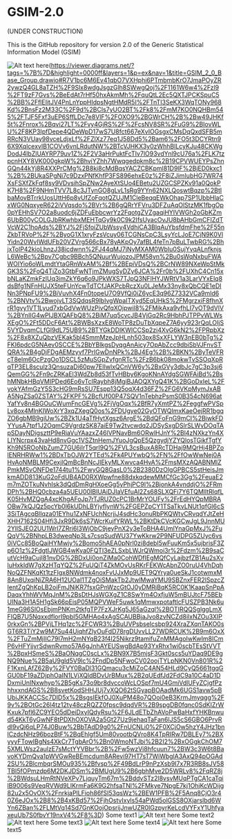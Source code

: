 # GSIM-2.0
(UNDER CONSTRUCTION)

This is the GitHub repository for version 2.0 of the Generic Statistical Information Model (GSIM)


![Alt text here](GSIM_2_0_Base_Group.drawio.png)(https://viewer.diagrams.net/?tags=%7B%7D&highlight=0000ff&layers=1&p=ex&nav=1&title=GSIM_2_0_Base_Group.drawio#R7V1bc6M6Ev41qbO7VXHphi6PTmbmbKrO7JmaPOyZR2ywzQ4GL8aTZH%2F9Slx8wdgJsgzGlh8SWwgQoj%2F1161W6w4%2Fzl9%2FT9zF7Gvs%2BeEdAt7rHf50hxAkmMh%2FquQtL2Ec5QXTJPCKSpuC5%2BB%2FflEIitJV4PnLnYppHIdpsNgtHMdR5I%2FTnTI3SeKX3WqTONy968Kd%2BnsFz2M33C%2F9d%2BCls7yUO2BT%2Fk8%2FmM7KO0NQHBm545%2FTJF5Fxf3uEP6SffLDc7e8VlF%2FOXO9%2BGWrCH%2B%2Bw49JHKf5t%2Fnrox%2Bqvi27LT%2Fvy4GjRS%2F%2FcsNV8SR%2FuG9%2BIovWLU%2F8KP3IpfDepe4QDeWpD17wS7U8fct667eXvIOGsgxCMsDqQxdSFB5mRRcN3VUay98vceLdjxLf%2FZlXz77eq1J58Dd5%2Bam6%2FO5t3DCYRtn96X9XqlcexvIB1COVv6vnLRdutNW%2BTcVJHKX3y0zWhhBlLcyKJu48CKWgDodJ4IbZlUAYRP79uv1Z%2F2V3aHrPuktFcTIv7lO93vdYnl9cU76a%2FLK7tzpcnHXY8VK000gkpW%2BhviYZhh7Wwqgedpkm8c%2B19CPVWUEYPsZhnGQn44kYj8R4XXPrCMg%2B8ki8cMdBqsYACZCBKpml81D9lF%2BjED0kxc1%2B%2BUkaSPgNi7c9DzxPNfKhfP3FS896ehxE0z%2F8iZJimIubHG7WR74XsFSXfZkFqf8sy9VDvsihSpZNw2AyeXtSUo4EBetu2UZGCSPZKv91a0QokPK7H8%2F9NHmTVV7L8c3JTynGO8gLvL1sRg9YYn62NXLQoswtBqzp%2BtIbaMovBTrrkUosUttH6p8vUfZoFqotQZUJM1CleBeqqEWkOhap7SP1UbbHlaCxWG0NqxyeR622iVVqsdo%2BVr%2B6gQRrYFVru3DFZuAqOlStzMK1fbgOp0pYEHhSV7O2a8uodc6jZDFuEbbcwrYz2FqotgZVZgaqiHYIVWGh2oGbKZm6UbB00yCOLGJbRKwhbxMEHTqGy9k0C9k2IfsUyacOvJU8bAHbGmCFIZdTVcW2C1hoAds%2BYJ%2FjSfoiZUbWssy4VdhiCA3BlqAuYbsfdmFhe%2F55nZkbTRVoP%2F%2ByoG1X1xryFzsVcuy06TCGNsCpC3LsyYcLJoE7CjN9K0VlYidn20WvIWdUFb20VZVrg566cBx78yAKpOy7afBL4feTn7pBuLTwbRG%2BhjxTolP42kioLhnzJ38icdwnn%2FJ44qMJ7jNyMXAM0WbIu0SujYvqALnfknjsL6WeBc%2Bpv7Cgbc9BBch5QNuurWujozoJPM58yn%2Bu0sWqNxbuFWAWOIYio6oWLmdtYtaGRnWxAM%2Bf%2BEpiVDsQ%2BCrNW89NXeWpStMkGK3S%2FoQ4TiZo3GtbFwNTjmZMugSyDZy6JCA%2Fr0b%2FUXhC4Cn15xbNLaKZmkFzlUq3imZkY6q6o9JPkWXS7TJpQ3NFlHYJWRtV1a3LarVYxElq8dsBfg1NFnHUJX5teFUnYcwTdTCfJAKPcbRczXu0LJeMx33ny8xQbCQE1eDINn3PNpFU9%2BiVuvhX4Fn0topeU7O9VfQi0iZ6ycE3q96Z7332VCa9mld6%2BNVtv%2BwojvLT3SQdqsR9lbIvgWpaITXyd5EqUHkS%2FMgrzxiF8fhnXrR1gvy1VT1Lyud7xbGdVwWUzPivQfqXOjpwil8%2FMikAxa9vfhLI7vOT9dVlV%2BYnIIG4wPIJBXQAFbQ8%2BiM7uq5cvcJB4VjGq2Rc9HbhPJTPPvWLWsXEgO%2Ft5DDcF6At%2BWBsXzxE8WoTP8zDuTbXqpeZ7A6yy923rQqLOIjS5VYDvqmCLfGl9dL75UB9%2BTYGkDDIKWICCSp2zi4XvG6kN2%2FPRpbXz%2F8x8XZuQbzVEKak5bl4SmmMzeJpHLnh503px8SxXFLYW3nEB0bTg%2FKI6pdcG5NAev0SCCE%2BbYBlkgsDyqgAnAicy7OpAbZcc9dbiSbVJFnvSTQRA%2B4gDjFDgAEMzyvf7PrlGwDnNPk%2BJ4Eg%2B%2BKN%2ByTeVFRcT8elm6OcPzgOo1DSCL5zMuSGpZvfgnRTc%2FzB6bk08mokwTvSSOqXpRqTP3EL8sculz3QnsuzaDi60pw7EIIwlxQCnVW6y%2BxGVy3dbJc7gC3p3sj6QemGG%2Fn9cZRKaEl3WdZb8d53fTvHBby6KgoKNnAYdgSGWFAiBd%2BshMNbkHBqVMIPDed6Eo6vTcIRaybh8jMgiBJAOQXYgQ41K%2BGoDxIeL%2FyokYAfmGzY5S3cHG9mRsSU7Espp13Q5oqX4d36FZ%2FG6VKpMymJxABA5NgZSa0ZSTAY%2FKPF%2BcfUf00P47SQV1nTebhzPsmS0B354cN696atYafYv8n4BGOuCWumFncGEVg%2FjVgOqx%2BfR7yXmtPZ%2FeggfwPVSpLv8ox4MlnKIWoXrY3xqZXegQ0os%2FDUgye02GyOTWQImxKaeOejRR1bgqZO6gbMB9giUw%2BZk1U4aTfHytXgsz6ArgE%2BdQFoFnG9mCI%2BiwkFDYYusA7tpf1J2OqmC9VgrdzSK87aiE9Tw2tvcwdq2JDSySxgDSlrSLWvDOqTApSDayNDigszttP9eRiaVuYAazxZ46lVPNavBm6ORwlHJnY%2Bl4zNXkzYn4XLIYNcrpx43vaHd8nvGgc1VSZtnHemJYuoJgQpE5QzgydjYZYQlosTGikfTgfYKh9N5ROoNbZumZ7GU6iIrT5qrI9Q%2FVL3csBuxA8RcTDHaj9MQrHj4BPZolENRHRWw1%2BDxTbOJW2YTEd%2Fk4PUYwbQ%2FN%2FfOwWwNej0AHvAoNMBLM9CexjlQmBcBnNcJIEkyMLXwvca4HvA%2FmsMXzAQABNMIZPmkMSvONFDe1744tu1%2FwyGQ8GasL0%2B2380DzOlgGPBCS5stHeisJmkmADD813KuG2oFdUB4AD0RXWpwfne88dxkqdewMMCfGc3Gg%2FeuaE2m7mZOTkuNvhIsk3dQdDmRgHXoeGg5yPhjPC9I%2BjonkA4vnddjO%2FRmDPh%2BHQ0cbza4a5UEU00IBIUAiDJIaVEfuAl2Zs68SLXQFi7Y6TQMlItRlqfLK05HvMZQgA4xcKhgAFoJp7rTJRUZ0cPC1BrMrYOUFy%2FrEdHYQpMBRAOBw7kQJQz5pcYb0l6kUDhLBYjyfIynW%2FGEPZpCY1TSaTkvLNUt1qfGl6cS3SiTAgcqBlIqza01EYhu1ZxNFUchNcrjjJ4sdHc3onuRbPKQWtvCRvqdYJtZeHXHH7162S04Hfi3JxR9Dk6sS7WcrKujfYRWL%2BKtDkCVcKGCwJgL9JnnMU2YllSJEO2UU1Wrl7ZRri6l3WjObC9jeyPnX2y3eToBHA4UmlYnaGpMxJ%2FuQqV%2BNhpLB3dweqNp3Ls7csqSudWU37YwKkrw2P9NFUDPG5ZUyc6vs0iVCc85BoQaiHYMwjy%2Bomo5hAEA0pNrl0zi8debI5wFuuKm5x5ujbrisF3Zp6O1z%2FdgtIJWGB4wKya0FQTI3eZLSxbLWJrQWmoi3r%2Fdzm%2B9saCutVcH9aCujI81nvDG%2BDxUi0onZiMa0CohWDfIEgMQfCyLajbzfZB1Au2sXvluHxkldW7gXzHTqYQZ%2FuUQiT4ZkMOvUsRKrFEKWcAbnZO0ruU4VhDqhNoQZFNKqKt1tzFIgx8NWdmk4noxFvUJxMp9UET9QYrya0ueSkJ1cotwmxM8An8UxqiNiZRA6H12UOaI1TZgOiSMakTb2JtwlMwaYMU9SBZnxFER2lSpzcZIentZgQhKpLB2oiFmJNjKR7fsxGPnWzcGtOJ0yDMRjBqK5RC0K1KaapSnPpADaqxYhhWVMqJnM%2BsDtHJsWGXgZ1C8SwYm4OxfjuW5mBUJtcF75BEbUINa3H1A5H1gSk66pEisP05MQPVWeF5uwk1qMmwxpotaftlcFUSZPB3Nk6u1meG96SlOsEbjmPNKm2tkfgTP7FzXJrKg5J65aGzql%2BOTIRQQSglggLmXFIQB7U5NqxxdflorI9pbI5GMHAo4xAgSCAUBBjaJvo8zvNCZd8ilxNZOu3XIP0rkxGn%2BPVjLTHq1zc%2FCWR3%2BuUVPsbseIcsbp924XraZXqnTAKO0sGT6R3TiY2w9M7Su44UiqhfZlyOuFdD78rgDUvvLL27WDRCUK%2B9m6OxX%2FTuZmMjIIC79I7mH2mNYqB23f4I25Nikrz9tamifuZnMMAgoIwKwIm8ICmP6vHFYjjvrSdwnRvmo57A6gJnhAYEUSwgBdAp93YxRhx1wi0scbTEsStVVT%2BpxHSmeS%2BaONqgC0scLx%2BN9X7B5mjsF3Gkt0scs5uYDaq9DE9gNQ9Nue%2B5aU9gld5V9lc%2FndDp5NFwoCV02oojTYLpNKN0Vn801R%2F1KxnLAfZ62By%2FVY0BaDl31GQmacu3cMiZoC4AN54HLd9CyQ5661tgqGGU0bF19aZDjphOaIN1LVjXQldBDvUrBMux%2B2qUEdfJd2FdC9a10C4aD1DDxmiUnINxwhyp%2B5gKs73o9br8dvccoWcLOSpf7mU4GmiVdlUFyZCjgfPzhhxxndAGS%2B8svetKodSHHJUj7vXQO62tSGyapBOAadMk6UGS1avw5pBUbiJKKACCSc7DID5x%2BsgsIEkfOJ0XuPM48o7QOoi0eB3KrmJmyqgg%2F9v%2BOtGc26l4tz12ty48czRQZZ0fpsc9dqdVR%2B9spgDB0fqnc0SdKIZrWKxuk7pfl6ZC9YEO5dDeiDxyIQdyRsu%2F6JLdETbZhAVoPwBaHxfYHKBnwud54KkT6yGwNF8tPDXhOXOVA2a5Gt27Uz9jehaqTaFan6lJS5cS6GBO6PrvRdl9vQj6qLP74J0Buw%2BbTAdD9g0%2FnUCNLi0%2F0XCjOw5hzY4JHz1bnlCzdcNHz96bozBtF%2BqEhlgf5Um80vootbQVro8K4TpRIRw7DBLEy7%2BXyyyFTowIBgNs4XkCr7TgbArO%2Bn0WmoNTJbi%2B2I2%2BxOGgkChOM75XMLWsz2aulzE7sMctYYVBbr%2B%2Fw5wzVi8hfcuun7%2BW3c3W6t8BavoKYDmQva1pWVGwReBEmcdum8ARevi97HT7sT7WiWbglA3AxQ94pOGAd2SU%2BlcmbqrSMOu935%2Bfvsp%2F49BdLrP9nPzXsb9I7x7R3RB8sJV58TBI5fOPmzdp6M2DKJDSm%2BMUgU9%2B6gbhMve2D5WRLv8%2FqRZ8j%2BWdsuLHmRtNVeXPv7LjquyTm67m%2BddvSTz2l8vsvMUqPTgCA1caTqilB9006s9VeqRVWd9LIKrmFa6K9G2hfsaTNl%2FMkye7NpgE7kj1OhjKcWDijg82u2x5OvOX%2FnrkjaPlLFioh86fSI53qsWz%2BEW1PFB%2F5Anq8CjO3r40Z6eJOx%2B8%2B4xKBd57%2FjhOstvIxyls54aPWd5olGSS8OXjarslbd6WYn6ZBan%2FLMtVq14Sd7GnKOojOpsrijJnwUZR0IGzpyrKeLcdVYFxY1UhfyaxeuUb7S0fbvY19nxV4%2F8%3D)
Some text1
![Alt text here](GSIM_2_0_Business_Group.drawio.png)
Some text2
![Alt text here](GSIM_2_0_Concepts_Group.drawio.png)
Some text3
![Alt text here](GSIM_2_0_Exchange_Group.drawio.png)
Some text4
![Alt text here](GSIM_2_0_Structures_Group.drawio.png)
Some text5

